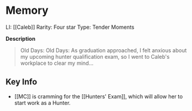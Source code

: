 # Memory
LI: [[Caleb]]
Rarity: Four star
Type: Tender Moments

**Description**
> Old Days: Old Days: As graduation approached, I felt anxious about my upcoming hunter qualification exam, so I went to Caleb's workplace to clear my mind...
## Key Info
* [[MC]] is cramming for the [[Hunters' Exam]], which will allow her to start work as a Hunter.